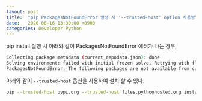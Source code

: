 ```yaml
---
layout: post
title:  "pip PackagesNotFoundError 발생 시 '--trusted-host' option 사용방법"
date:   2020-06-16 13:30:00 +0900
categories: Developer Python
---
```


pip install 실행 시 아래와 같이 PackagesNotFoundError 에러가 나는 경우,

  ~~~bash
  Collecting package metadata (current_repodata.json): done
  Solving environment: failed with initial frozen solve. Retrying with flexible solve.
  PackagesNotFoundError: The following packages are not available from current channels:
  ~~~

아래와 같이 `--trusted-host` 옵션을 사용하여 설치 할 수 있다.

  ~~~bash
  pip --trusted-host pypi.org --trusted-host files.pythonhosted.org install <패키지명>
  ~~~
